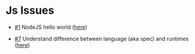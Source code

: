 # Js Issues

- [#1](https://github.com/ConnecMent/bank/issues/1) NodeJS hello world ([here](js-1/README.md))

- [#7](https://github.com/ConnecMent/bank/issues/7) Understand difference between language (aka spec) and runtimes ([here](js-7.md))

<!-- Mr MRF Dev -->
